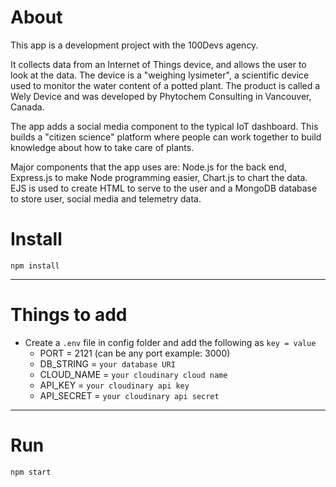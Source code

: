 # About

This app is a development project with the 100Devs agency.

It collects data from an Internet of Things device, and allows the user to look at the data. The device is a "weighing lysimeter", a scientific device used to monitor the water content of a potted plant. The product is called a Wely Device and was developed by Phytochem Consulting in Vancouver, Canada.

The app adds a social media component to the typical IoT dashboard. This builds a "citizen science" platform where people can work together to build knowledge about how to take care of plants. 

Major components that the app uses are: Node.js for the back end, Express.js to make Node programming easier, Chart.js to chart the data. EJS is used to create HTML to serve to the user and a MongoDB database to store user, social media and telemetry data. 


# Install

`npm install`

---

# Things to add

- Create a `.env` file in config folder and add the following as `key = value`
  - PORT = 2121 (can be any port example: 3000)
  - DB_STRING = `your database URI`
  - CLOUD_NAME = `your cloudinary cloud name`
  - API_KEY = `your cloudinary api key`
  - API_SECRET = `your cloudinary api secret`

---

# Run

`npm start`
